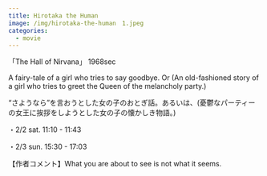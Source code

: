 ```yaml
---
title: Hirotaka the Human
image: /img/hirotaka-the-human　1.jpeg
categories:
  - movie
---
```

「The Hall of Nirvana」 1968sec

A fairy-tale of a girl who tries to say goodbye. Or (An old-fashioned story of a girl who tries to greet the Queen of the melancholy party.)

“さようなら”を言おうとした女の子のおとぎ話。あるいは、(憂鬱なパーティーの女王に挨拶をしようとした女の子の懐かしき物語。)

・2/2 sat.  11:10 - 11:43

・2/3 sun.  15:30 - 17:03

【作者コメント】What you are about to see is not what it seems.
